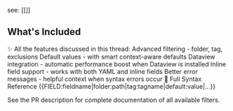 see: [[]]
## What's Included

✨ All the features discussed in this thread:
Advanced filtering - folder, tag, exclusions
Default values - with smart context-aware defaults
Dataview integration - automatic performance boost when Dataview is installed
Inline field support - works with both YAML and inline fields
Better error messages - helpful context when syntax errors occur
📖 Full Syntax Reference
{{FIELD:fieldname|folder:path|tag:tagname|default:value|...}}

See the PR description for complete documentation of all available filters.